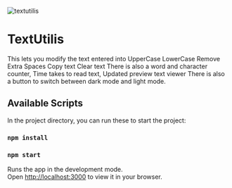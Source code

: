 ![textutilis](https://github.com/Sourav-Sharma-191940/textutils/assets/60056045/19b2d71c-e2e8-4247-8baf-a1d2bd7de2e1)

# TextUtilis 
This lets you modify the text entered into
UpperCase
LowerCase
Remove Extra Spaces
Copy text
Clear text
There is also a word and character counter,
Time takes to read text,
Updated preview text viewer
There is also a button to switch between dark mode and light mode.





## Available Scripts

In the project directory, you can run these to start the project:

### `npm install`
### `npm start`


Runs the app in the development mode.\
Open [http://localhost:3000](http://localhost:3000) to view it in your browser.

